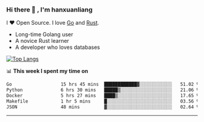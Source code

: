 ### Hi there 👋 , I'm hanxuanliang

<!--
**hanxuanliang/hanxuanliang** is a ✨ _special_ ✨ repository because its `README.md` (this file) appears on your GitHub profile.

Here are some ideas to get you started:

- 🔭 I’m currently working on ...
- 🌱 I’m currently learning ...
- 👯 I’m looking to collaborate on ...
- 🤔 I’m looking for help with ...
- 💬 Ask me about ...
- 📫 How to reach me: ...
- 😄 Pronouns: ...
- ⚡ Fun fact: ...
-->
I ❤ Open Source. I love [Go](https://golang.org) and [Rust](https://www.rust-lang.org/zh-CN/).

* Long-time Golang user
* A novice Rust learner
* A developer who loves databases

[![Top Langs](https://github-readme-stats.vercel.app/api?username=hanxuanliang&show_icons=true&count_private=true&line_height=40)](https://github.com/anuraghazra/github-readme-stats)

📊 **This week I spent my time on**
<!--START_SECTION:waka-->

```txt
Go                  15 hrs 45 mins  ████████████▓░░░░░░░░░░░░   51.02 %
Python              6 hrs 30 mins   █████▒░░░░░░░░░░░░░░░░░░░   21.06 %
Docker              5 hrs 27 mins   ████▒░░░░░░░░░░░░░░░░░░░░   17.65 %
Makefile            1 hr 5 mins     █░░░░░░░░░░░░░░░░░░░░░░░░   03.56 %
JSON                48 mins         ▓░░░░░░░░░░░░░░░░░░░░░░░░   02.64 %
```

<!--END_SECTION:waka-->

***
